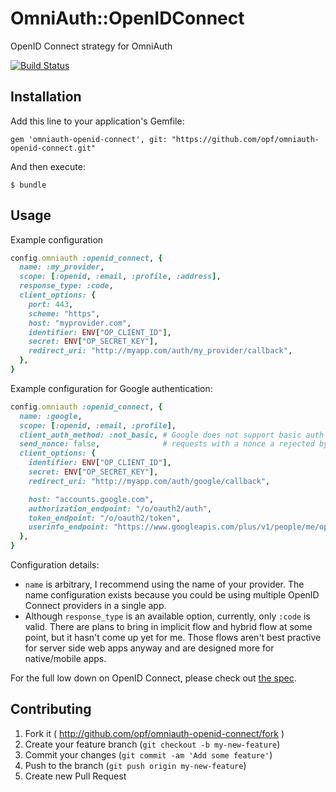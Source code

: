 # OmniAuth::OpenIDConnect

OpenID Connect strategy for OmniAuth

[![Build Status](https://travis-ci.org/opf/omniauth-openid-connect.png?branch=master)](https://travis-ci.org/opf/omniauth-openid-connect)

## Installation

Add this line to your application's Gemfile:

    gem 'omniauth-openid-connect', git: "https://github.com/opf/omniauth-openid-connect.git"

And then execute:

    $ bundle

## Usage

Example configuration
```ruby
config.omniauth :openid_connect, {
  name: :my_provider,
  scope: [:openid, :email, :profile, :address],
  response_type: :code,
  client_options: {
    port: 443,
    scheme: "https",
    host: "myprovider.com",
    identifier: ENV["OP_CLIENT_ID"],
    secret: ENV["OP_SECRET_KEY"],
    redirect_uri: "http://myapp.com/auth/my_provider/callback",
  },
}
```

Example configuration for Google authentication:
```ruby
config.omniauth :openid_connect, {
  name: :google,
  scope: [:openid, :email, :profile],
  client_auth_method: :not_basic, # Google does not support basic auth
  send_nonce: false,              # requests with a nonce a rejected by Google
  client_options: {
    identifier: ENV["OP_CLIENT_ID"],
    secret: ENV["OP_SECRET_KEY"],
    redirect_uri: "http://myapp.com/auth/google/callback",

    host: "accounts.google.com",
    authorization_endpoint: "/o/oauth2/auth",
    token_endpoint: "/o/oauth2/token",
    userinfo_endpoint: "https://www.googleapis.com/plus/v1/people/me/openIdConnect"
  },
}
```


Configuration details:
  * `name` is arbitrary, I recommend using the name of your provider. The name
  configuration exists because you could be using multiple OpenID Connect
  providers in a single app.
  * Although `response_type` is an available option, currently, only `:code`
  is valid. There are plans to bring in implicit flow and hybrid flow at some
  point, but it hasn't come up yet for me. Those flows aren't best practive for
  server side web apps anyway and are designed more for native/mobile apps.

For the full low down on OpenID Connect, please check out
[the spec](http://openid.net/specs/openid-connect-core-1_0.html).

## Contributing

1. Fork it ( http://github.com/opf/omniauth-openid-connect/fork )
2. Create your feature branch (`git checkout -b my-new-feature`)
3. Commit your changes (`git commit -am 'Add some feature'`)
4. Push to the branch (`git push origin my-new-feature`)
5. Create new Pull Request

